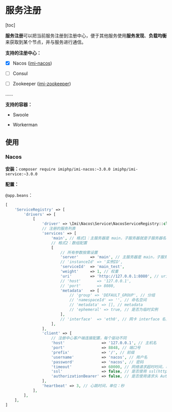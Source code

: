 # 服务注册

[toc]

**服务注册**可以把当前服务注册到注册中心，便于其他服务使用**服务发现**、**负载均衡**来获取到某个节点，并与服务进行通信。

**支持的注册中心：**

* [x] Nacos ([imi-nacos](https://github.com/imiphp/imi-nacos))

* [ ] Consul

* [ ] Zookeeper ([imi-zookeeper](https://github.com/imiphp/imi-zookeeper))

……

**支持的容器：**

* Swoole

* Workerman

## 使用

### Nacos

**安装：**`composer require imiphp/imi-nacos:~3.0.0 imiphp/imi-service:~3.0.0`

**配置：**

`@app.beans`：

```php
[
    'ServiceRegistry' => [
        'drivers' => [
            [
                'driver' => \Imi\Nacos\Service\NacosServiceRegistry::class, // 驱动类名
                // 注册的服务列表
                'services' => [
                    'main', // 格式1：主服务器是 main，子服务器就是子服务器名
                    // 格式2：数组配置
                    [
                        // 所有参数按需设置
                        'server'     => 'main', // 主服务器是 main，子服务器就是子服务器名
                        // 'instanceId' => '实例ID',
                        'serviceId'  => 'main_test',
                        'weight'     => 1, // 权重
                        'uri'        => 'http://127.0.0.1:8080', // uri
                        // 'host'       => '127.0.0.1',
                        // 'port'       => 8080,
                        'metadata'   => [
                            // 'group' => 'DEFAULT_GROUP', // 分组
                            // 'namespaceId' => '', // 命名空间
                            // 'metadata' => [], // metadata
                            // 'ephemeral' => true, // 是否为临时实例
                        ],
                        // 'interface'  => 'eth0', // 网卡 interface 名，自动获取当前网卡IP时有效
                    ],
                ],
                'client' => [
                    // 注册中心客户端连接配置，每个驱动不同
                    'host'                => '127.0.0.1', // 主机名
                    'port'                => 8848, // 端口号
                    'prefix'              => '/', // 前缀
                    'username'            => 'nacos', // 用户名
                    'password'            => 'nacos', // 密码
                    'timeout'             => 60000, // 网络请求超时时间，单位：毫秒
                    'ssl'                 => false, // 是否使用 ssl(https) 请求
                    'authorizationBearer' => false, // 是否使用请求头 Authorization: Bearer {accessToken} 方式传递 Token，旧版本 Nacos 需要设为 true
                ],
                'heartbeat' => 3, // 心跳时间，单位：秒
            ],
        ],
    ],
]
```
